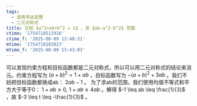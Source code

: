 ```yaml
---
tags:
  - 逆用韦达定理
  - 二元对称式
title: 已知 $a^2+ab+b^2 = 1$ ，求 $ab-a^2-b^2$ 范围
ctime: '1754718511916'
ctime_f: '2025-08-09 13:48:31'
mtime: '1754718183823'
mtime_f: '2025-08-09 13:43:03'
---
```

可以发现约束方程和目标函数都是二元对称式，所以可以用二元对称式的结论来消元。约束方程写为 $(a+b)^2 = 1+ab$ ，目标函数写为 $-(a+b)^2 + 3ab$ 。我们不妨把目标函数都换成ab： $2ab - 1$ 。
为了求ab的范围，我们使用均值不等式和平方大于等于0： $1+ab \geq 0,\ 1+ab \geq 4ab$ 。解得 $-1 \leq ab \leq \frac{1}{3}$ ，故 $-3 \leq t \leq -\frac{1}{3}$ 。
